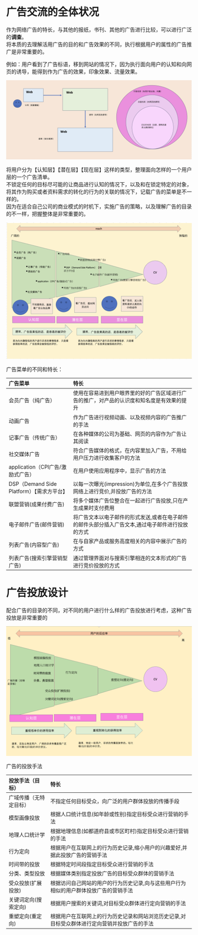 # 广告交流的全体状况
<p>

作为网络广告的特长，与其他的报纸，书刊、其他的广告进行比较，可以进行广泛的**调查**。<br/>
将本质的去理解活用广告的目的和广告效果的不同，执行根据用户的属性的广告推广是非常重要的。
</p>
<p>
例如：用户看到了广告标语，移到网站的情况下，因为执行面向用户的认知和向网页的诱导，能得到作为广告的效果，印象效果、流量效果。

![advance_director_effect](https://github.com/Seankharisma/Data_Analysis_Project/blob/master/Web%20analyst/Web%E8%A7%A3%E6%9E%90/picture/advance_director_effect.png)</p>

</p>
<p>
将用户分为【认知层】【潜在层】【现在层】这样的类型，整理面向怎样的一个用户层的一个广告清单。<br/>
不锁定任何的目标尽可能的让商品进行认知的情况下，以及和在锁定特定的对象，将其作为购买或者资料需求的转化的行为的关联的情况下，记载广告的菜单是不一样的。<br/>
因为在适合自己公司的商业模式的时机下，实施广告的策略，以及理解广告的目录的不一样，把握整体是非常重要的。
</p>

![advance_commuication_total_menue](https://github.com/Seankharisma/Data_Analysis_Project/blob/master/Web%20analyst/Web%E8%A7%A3%E6%9E%90/picture/advance_commuication_total_menue.png)</p>

广告菜单的不同和特长：

| 广告菜单                                                  | 特长                                                                                                                      | 
|:------------------------------------------------------|:------------------------------------------------------------------------------------------------------------------------|
| 会员广告（纯广告）                                             | 使用在容易进到用户眼界里的好的广告区域进行广告的推广，对产品的认识度和知名度是有效果的提升                                                                           |
| 动画广告                                                  | 作为广告进行视频动画、以及视频内容的广告推广的手法                                                                                               | 
| 记事广告（传统广告）                                            | 在各种媒体的公司为基础、网页的内容作为广告让其阅读                                                                                               | 
| 社交媒体广告                                                | 符合广告媒体的格式，在内容里加入广告，不用给用户压力进行收集客户的方法                                                                                     | 
| application（CPI广告/激励式广告）                              | 在用户使用应用程序中，显示广告的方法                                                                                                      | 
| DSP（Demand Side Platform）【需求方平台】                      | 以每一次曝光(impression)为单位,在多个广告投放网络上进行竞价,并投放广告的方法                                                                           |
| 联盟营销(成果付费广告)                                          | 将多个媒体广告位整合在一起进行广告投放,只在产生成果时支付费用                                                                                         |
| 电子邮件广告(邮件营销)                                          | 将广告文本以电子邮件的形式发送,或者在电子邮件的邮件头部分插入广告文本,通过电子邮件进行投放的方式                                                                       |
| 列表广告(内容型广告)                                           | 在与自家产品或服务高度相关的内容中展示广告的方式                                                                                     |
| 列表广告(搜索引擎营销型广告)                                       | 通过管理界面对与搜索引擎相连的文本形式的广告进行竞价投放的方式                                                                                                |

# 广告投放设计
<p>配合广告的目录的不同，对不同的用户进行什么样的广告投放进行考虑，这种广告投放是非常重要的</p>

![Differences in Advertising Delivery Methods (Targeting)](https://github.com/Seankharisma/Data_Analysis_Project/blob/master/Web%20analyst/Web%E8%A7%A3%E6%9E%90/picture/Differences%20in%20Advertising%20Delivery%20Methods%20(Targeting).png)</p>

<p>广告的投放手法</p>

| 投放手法（目标）                              | 特长                                                | 
|:--------------------------------------|:--------------------------------------------------|
| 广域传播（无特定目标）                           | 不指定任何目标受众，向广泛的用户群体投放的传播手段                         |
| 模型画像投放                                |    根据人口统计信息(如年龄或性别)指定目标受众进行营销的手法                                               | 
| 地理人口统计学                               |   根据地理信息(如都道府县或市区町村)指定目标受众进行营销的手法                                                | 
| 行为定向                                  |  根据用户在互联网上的行为历史记录,缩小用户的兴趣爱好,并据此投放广告的营销手法                                                 | 
| 时间带的投放                                |  根据特定时间段指定目标受众进行营销的手法                                                 | 
| 分类、类型投放                               |  根据媒体类别指定投放广告的目标受众群体的营销手法                                                 |
| 受众投放(扩展投放)                            |  根据访问自己网站的用户的行为历史记录,向与这些用户行为相似的用户群体投放广告的营销手法                                                 |
| 关键词定向(搜索定向)                           | 根据用户搜索的关键词,对目标受众群体进行定向营销的手法 |
| 重塑定向(重定向)                             |     根据用户在互联网上的行为历史记录和网站浏览历史记录,对目标受众群体进行定向营销并投放广告的手法                      |